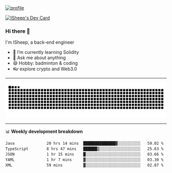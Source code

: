 [![profile](https://user-images.githubusercontent.com/54968314/208005045-e4b42f3b-833d-4242-bfcc-e764865553a2.svg)](https://www.calligrapher.ai/)

<a href="https://app.daily.dev/linziyang1106"><img src="https://api.daily.dev/devcards/v2/i4Spwx5Skx5FpTqWcwoit.png?r=kgx&type=wide" width="652" alt="ISheep's Dev Card"/></a>

### Hi there 🐏

I'm ISheep, a back-end engineer

- 🔭 I’m currently learning Solidity
- 💬 Ask me about anything
- 😄 Hobby: badminton & coding
- 👓 explore crypto and Web3.0

-------

![](https://raw.githubusercontent.com/ISheepp/ISheepp/output/github-contribution-grid-snake.svg)

-------

📊 **Weekly development breakdown**
<!--START_SECTION:waka-->

```txt
Java              20 hrs 14 mins  ██████████████▓░░░░░░░░░░   59.02 %
TypeScript        8 hrs 47 mins   ██████▒░░░░░░░░░░░░░░░░░░   25.63 %
JSON              1 hr 15 mins    █░░░░░░░░░░░░░░░░░░░░░░░░   03.66 %
YAML              1 hr 7 mins     ▓░░░░░░░░░░░░░░░░░░░░░░░░   03.30 %
XML               59 mins         ▓░░░░░░░░░░░░░░░░░░░░░░░░   02.87 %
```

<!--END_SECTION:waka-->
